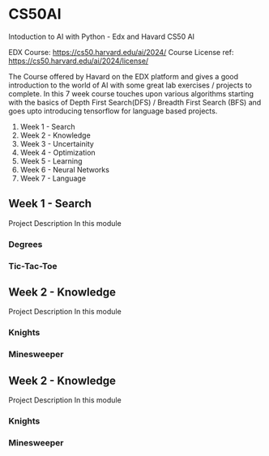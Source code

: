 # CS50AI
Intoduction to AI with Python - Edx and Havard CS50 AI

EDX Course: https://cs50.harvard.edu/ai/2024/
Course License ref: https://cs50.harvard.edu/ai/2024/license/

The Course offered by Havard on the EDX platform and gives a good introduction to the world of AI with some great lab exercises / projects to complete.
In this 7 week course touches upon various algorithms starting with the basics of Depth First Search(DFS) / Breadth First Search (BFS) and goes upto introducing tensorflow for language based projects.
1. Week 1 - Search
2. Week 2 - Knowledge
3. Week 3 - Uncertainity
4. Week 4 - Optimization
5. Week 5 - Learning
6. Week 6 - Neural Networks
7. Week 7 - Language

## Week 1 - Search 
Project Description
In this module 
### Degrees
### Tic-Tac-Toe

## Week 2 - Knowledge
Project Description
In this module 
### Knights
### Minesweeper

## Week 2 - Knowledge
Project Description
In this module 
### Knights
### Minesweeper
